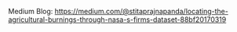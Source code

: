 
Medium Blog:
https://medium.com/@stitaprajnapanda/locating-the-agricultural-burnings-through-nasa-s-firms-dataset-88bf20170319